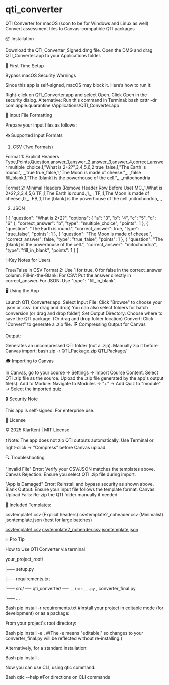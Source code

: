 # qti_converter
QTI Converter for macOS (soon to be for Windows and Linux as well)
Convert assessment files to Canvas-compatible QTI packages


📦 Installation

Download the QTI_Converter_Signed.dmg file.
Open the DMG and drag QTI_Converter.app to your Applications folder.


🚀 First-Time Setup

Bypass macOS Security Warnings

Since this app is self-signed, macOS may block it. Here’s how to run it:

Right-click on QTI_Converter.app and select Open.
Click Open in the security dialog.
Alternative: Run this command in Terminal:
bash
xattr -dr com.apple.quarantine /Applications/QTI_Converter.app  


📝 Input File Formatting

Prepare your input files as follows:


📥 Supported Input Formats

1. CSV (Two Formats)

Format 1: Explicit Headers
Type,Points,Question,answer_1,answer_2,answer_3,answer_4,correct_answer
multiple_choice,1,"What is 2+2?",3,4,5,6,2
true_false,1,"The Earth is round.",,,,,true
true_false,1,"The Moon is made of cheese.",,,,,false
fill_blank,1,"The [blank] is the powerhouse of the cell.",,,,,mitochondria

Format 2: Minimal Headers (Remove Header Row Before Use)
MC,,1,What is 2+2?,2,3,4,5,6
TF,,1,The Earth is round.,1,,,,
TF,,1,The Moon is made of cheese.,0,,,,
FB,,1,The [blank] is the powerhouse of the cell.,mitochondria,,,,

2. JSON

[
  {
    "question": "What is 2+2?",
    "options": { "a": "3", "b": "4", "c": "5", "d": "6" },
    "correct_answer": "b",
    "type": "multiple_choice",
    "points": 1
  },
  {
    "question": "The Earth is round.",
    "correct_answer": true,
    "type": "true_false",
    "points": 1
  },
  {
    "question": "The Moon is made of cheese.",
    "correct_answer": false,
    "type": "true_false",
    "points": 1
  },
  {
    "question": "The [blank] is the powerhouse of the cell.",
    "correct_answer": "mitochondria",
    "type": "fill_in_blank",
    "points": 1
  }
]


✨Key Notes for Users

True/False in CSV Format 2:
Use 1 for true, 0 for false in the correct_answer column.
Fill-in-the-Blank:
For CSV: Put the answer directly in correct_answer.
For JSON: Use "type": "fill_in_blank".


🖥️ Using the App

Launch QTI_Converter.app.
Select Input File: Click "Browse" to choose your .json or .csv. (or drag and drop)
You can also select folders for batch conversion (or drag and drop folder)
Set Output Directory: Choose where to save the QTI package. (Or drag and drop folder location)
Convert: Click "Convert" to generate a .zip file.
🗜️ Compressing Output for Canvas

Output:

Generates an uncompressed QTI folder (not a .zip).
Manually zip it before Canvas import:
bash
zip -r QTI_Package.zip QTI_Package/


🎓 Importing to Canvas

In Canvas, go to your course → Settings → Import Course Content.
Select QTI .zip file as the source.
Upload the .zip file generated by the app's output file(s).
Add to Module:
Navigate to Modules → "+" → Add Quiz to "module" → Select the imported quiz.


🔒 Security Note

This app is self-signed. For enterprise use.


📜 License

© 2025 KlarKent | MIT License


❗ Note: The app does not zip QTI outputs automatically. Use Terminal or right-click → "Compress" before Canvas upload.

🔍 Troubleshooting

"Invalid File" Error: Verify your CSV/JSON matches the templates above.
Canvas Rejection: Ensure you select QTI .zip file during import.

"App is Damaged" Error: Reinstall and bypass security as shown above.
Blank Output: Ensure your input file follows the template format.
Canvas Upload Fails: Re-zip the QTI folder manually if needed.


📎 Included Templates:

csvtemplate1.csv (Explicit headers)
csvtemplate2_noheader.csv (Minimalist)
jsontemplate.json (best for large batches)


[csvtemplate1.csv](https://github.com/user-attachments/files/20534238/csvtemplate1.csv)
[csvtemplate2_noheader.csv](https://github.com/user-attachments/files/20534240/csvtemplate2_noheader.csv)
[jsontemplate.json](https://github.com/user-attachments/files/20534241/jsontemplate.json)

💡 Pro Tip

How to Use QTI Converter via terminal:

your_project_root/

├── setup.py

├── requirements.txt

  └── src/
    ── qti_converter/
     ── `__init__.py`
      , converter_final.py
      
   └── ...


Bash
pip install -r requirements.txt  #Install your project in editable mode (for development) or as a package:

From your project's root directory:

Bash
pip install -e .  #(The -e means "editable," so changes to your converter_final.py will be reflected without re-installing.)

Alternatively, for a standard installation:

Bash
pip install .

Now you can use CLI, using qtic command:

Bash 
qtic --help #For directions on CLI commands
